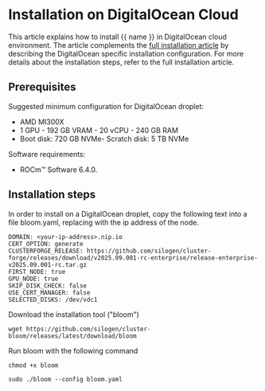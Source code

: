 # Installation on DigitalOcean Cloud

This article explains how to install {{ name }} in DigitalOcean cloud environment. The article complements the [full installation article](./on-premises-installation.md) by describing the DigitalOcean specific installation configuration. For more details about the installation steps, refer to the full installation article.

## Prerequisites

Suggested minimum configuration for DigitalOcean droplet:

- AMD MI300X
- 1 GPU - 192 GB VRAM - 20 vCPU - 240 GB RAM
- Boot disk: 720 GB NVMe- Scratch disk: 5 TB NVMe

Software requirements:

- ROCm™ Software 6.4.0.

## Installation steps

In order to install on a DigitalOcean droplet, copy the following text into a file bloom.yaml, replacing <your-ip-address> with the ip address of the node.

```
DOMAIN: <your-ip-address>.nip.io
CERT_OPTION: generate
CLUSTERFORGE_RELEASE: https://github.com/silogen/cluster-forge/releases/download/v2025.09.001-rc-enterprise/release-enterprise-v2025.09.001-rc.tar.gz
FIRST_NODE: true
GPU_NODE: true
SKIP_DISK_CHECK: false
USE_CERT_MANAGER: false
SELECTED_DISKS: /dev/vdc1
```

Download the installation tool ("bloom")

```
wget https://github.com/silogen/cluster-bloom/releases/latest/download/bloom
```

Run bloom with the following command

```
chmod +x bloom

sudo ./bloom --config bloom.yaml
```
